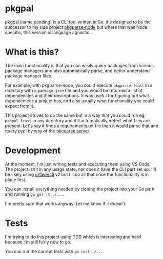 # pkgpal

pkgpal (name pending) is a CLI tool written in Go. It's designed to be the successor to my side project [pkgparse-node](https://github.com/marcus-crane/pkgparse-node) but where that was Node specific, this version is language agnostic.

# What is this?

The main functionality is that you can easily query packages from various package managers and also automatically parse, and better understand package manager files.

For example, with pkgparse-node, you could execute `pkgparse feast` in a directory with a `package.json` file and you would be returned a list of dependencies and their descriptions. It was useful for figuring out what dependenices a project has, and also usually what functionality you could expect from it.

This project strives to do the same but in a way that you could run eg; `pkgpal feast` in any directory and it'll automatically detect what files are present. Let's say it finds a requirements.txt file then it would parse that and query pypi by way of the [pkgparse server](https://github.com/marcus-crane/pkgparse).

# Development

At the moment, I'm just writing tests and executing them using VS Code. The project isn't in any usage state, nor does it have the CLI part set up. I'll be likely using [urfave/cli](https://github.com/urfave/cli) v2 but I'll do all that once the functionality is in place first.

You can install everything needed by cloning the project into your Go path and running `go get -t ./...`.

I'm pretty sure that works anyway. Let me know if it doesn't.

# Tests

 I'm trying to do this project using TDD which is interesting and hard because I'm still fairly new to go.

 You can run the current tests with `go test ./...`.
